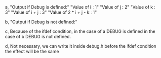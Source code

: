 a,
"Output if Debug is defined:"
"Value of i : 1"
"Value of j : 2"
"Value of k : 3"
"Value of i + j : 3"
"Value of 2 \* i + j - k : 1"

b,
"Output if Debug is not defined:"

c,
Because of the ifdef condition, in the case of a DEBUG is defined in the case of b DEBUG is not defined.

d,
Not necessary, we can write it inside debug.h before the ifdef condition the effect will be the same
